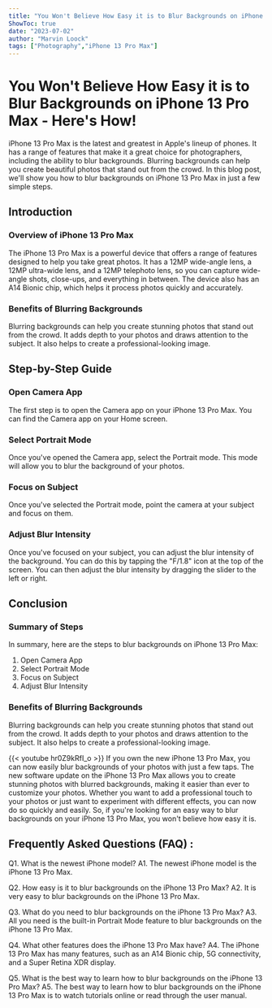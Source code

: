 ```yaml
---
title: "You Won't Believe How Easy it is to Blur Backgrounds on iPhone 13 Pro Max - Here's How!"
ShowToc: true 
date: "2023-07-02"
author: "Marvin Loock" 
tags: ["Photography","iPhone 13 Pro Max"]
---
```

# You Won't Believe How Easy it is to Blur Backgrounds on iPhone 13 Pro Max - Here's How! 

iPhone 13 Pro Max is the latest and greatest in Apple's lineup of phones. It has a range of features that make it a great choice for photographers, including the ability to blur backgrounds. Blurring backgrounds can help you create beautiful photos that stand out from the crowd. In this blog post, we'll show you how to blur backgrounds on iPhone 13 Pro Max in just a few simple steps.

## Introduction 

### Overview of iPhone 13 Pro Max 

The iPhone 13 Pro Max is a powerful device that offers a range of features designed to help you take great photos. It has a 12MP wide-angle lens, a 12MP ultra-wide lens, and a 12MP telephoto lens, so you can capture wide-angle shots, close-ups, and everything in between. The device also has an A14 Bionic chip, which helps it process photos quickly and accurately.

### Benefits of Blurring Backgrounds

Blurring backgrounds can help you create stunning photos that stand out from the crowd. It adds depth to your photos and draws attention to the subject. It also helps to create a professional-looking image.

## Step-by-Step Guide

### Open Camera App

The first step is to open the Camera app on your iPhone 13 Pro Max. You can find the Camera app on your Home screen.

### Select Portrait Mode

Once you've opened the Camera app, select the Portrait mode. This mode will allow you to blur the background of your photos.

### Focus on Subject

Once you've selected the Portrait mode, point the camera at your subject and focus on them.

### Adjust Blur Intensity

Once you've focused on your subject, you can adjust the blur intensity of the background. You can do this by tapping the "F/1.8" icon at the top of the screen. You can then adjust the blur intensity by dragging the slider to the left or right.

## Conclusion

### Summary of Steps

In summary, here are the steps to blur backgrounds on iPhone 13 Pro Max: 

1. Open Camera App 
2. Select Portrait Mode 
3. Focus on Subject 
4. Adjust Blur Intensity 

### Benefits of Blurring Backgrounds

Blurring backgrounds can help you create stunning photos that stand out from the crowd. It adds depth to your photos and draws attention to the subject. It also helps to create a professional-looking image.

{{< youtube hr0Z9kRfI_o >}} 
If you own the new iPhone 13 Pro Max, you can now easily blur backgrounds of your photos with just a few taps. The new software update on the iPhone 13 Pro Max allows you to create stunning photos with blurred backgrounds, making it easier than ever to customize your photos. Whether you want to add a professional touch to your photos or just want to experiment with different effects, you can now do so quickly and easily. So, if you're looking for an easy way to blur backgrounds on your iPhone 13 Pro Max, you won't believe how easy it is.

## Frequently Asked Questions (FAQ) :
Q1. What is the newest iPhone model? 
A1. The newest iPhone model is the iPhone 13 Pro Max. 

Q2. How easy is it to blur backgrounds on the iPhone 13 Pro Max? 
A2. It is very easy to blur backgrounds on the iPhone 13 Pro Max. 

Q3. What do you need to blur backgrounds on the iPhone 13 Pro Max? 
A3. All you need is the built-in Portrait Mode feature to blur backgrounds on the iPhone 13 Pro Max. 

Q4. What other features does the iPhone 13 Pro Max have? 
A4. The iPhone 13 Pro Max has many features, such as an A14 Bionic chip, 5G connectivity, and a Super Retina XDR display. 

Q5. What is the best way to learn how to blur backgrounds on the iPhone 13 Pro Max? 
A5. The best way to learn how to blur backgrounds on the iPhone 13 Pro Max is to watch tutorials online or read through the user manual.


